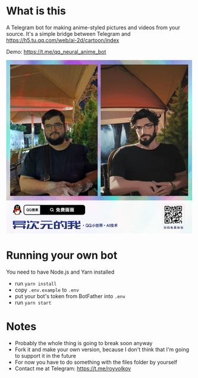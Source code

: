 # What is this
A Telegram bot for making anime-styled pictures and videos from your source.
It's a simple bridge between Telegram and https://h5.tu.qq.com/web/ai-2d/cartoon/index

Demo: https://t.me/qq_neural_anime_bot

![Example](example.jpg)

# Running your own bot
You need to have Node.js and Yarn installed
- run `yarn install`
- copy `.env.example` to `.env`
- put your bot's token from BotFather into `.env`
- run `yarn start`

# Notes
- Probably the whole thing is going to break soon anyway
- Fork it and make your own version, because I don't think that I'm going to support it in the future
- For now you have to do something with the files folder by yourself
- Contact me at Telegram: https://t.me/royvolkov
